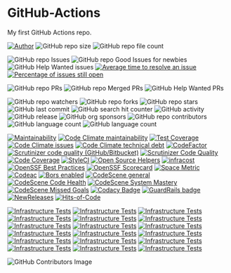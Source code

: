 # GitHub-Actions
My first GitHub Actions repo.

[![Author](https://img.shields.io/badge/author-MichaelHinrichs-blue.svg?style=flat&logo=github&logoColor=whitesmoke&label=Author)](https://github.com/MichaelHinrichs)
![GitHub repo size](https://img.shields.io/github/repo-size/MichaelHinrichs/GitHub-Actions?style=flat&logo=github&logoColor=whitesmoke&label=Repo%20Size)
![GitHub repo file count](https://img.shields.io/github/directory-file-count/MichaelHinrichs/GitHub-Actions)

![GitHub repo Issues](https://img.shields.io/github/issues/MichaelHinrichs/GitHub-Actions?style=flat&logo=github&logoColor=whitesmoke&label=Issues)
![GitHub repo Good Issues for newbies](https://img.shields.io/github/issues/MichaelHinrichs/GitHub-Actions/good%20first%20issue?style=flat&logo=github&logoColor=whitesmoke&label=Good%20First%20issues)
![GitHub Help Wanted issues](https://img.shields.io/github/issues/MichaelHinrichs/GitHub-Actions/help%20wanted?style=flat&logo=github&logoColor=whitesmoke&label=%22Help%20Wanted%22%20issues)
[![Average time to resolve an issue](http://isitmaintained.com/badge/resolution/MichaelHinrichs/GitHub-Actions.svg)](https://isitmaintained.com/project/MichaelHinrichs/GitHub-Actions)
[![Percentage of issues still open](http://isitmaintained.com/badge/open/MichaelHinrichs/GitHub-Actions.svg)](https://isitmaintained.com/project/MichaelHinrichs/GitHub-Actions)

![GitHub repo PRs](https://img.shields.io/github/issues-pr/MichaelHinrichs/GitHub-Actions?style=flat&logo=github&logoColor=whitesmoke&label=PRs)
![GitHub repo Merged PRs](https://img.shields.io/github/issues-search/MichaelHinrichs/GitHub-Actions?style=flat&logo=github&logoColor=whitesmoke&label=Merged%20PRs&query=is%3Amerged)
![GitHub Help Wanted PRs](https://img.shields.io/github/issues-pr/MichaelHinrichs/GitHub-Actions/help%20wanted?style=flat&logo=github&logoColor=whitesmoke&label=%22Help%20Wanted%22%20PRs)

![GitHub repo watchers](https://img.shields.io/github/watchers/MichaelHinrichs/GitHub-Actions?style=flat&logo=github&logoColor=whitesmoke&label=Watchers)
![GitHub repo forks](https://img.shields.io/github/forks/MichaelHinrichs/GitHub-Actions?logo=github&logoColor=whitesmoke&label=Forks)
![GitHub repo stars](https://img.shields.io/github/stars/MichaelHinrichs/GitHub-Actions?style=flat&logo=github&logoColor=whitesmoke&label=Stars)
![GitHub last commit](https://img.shields.io/github/last-commit/MichaelHinrichs/GitHub-Actions)
![GitHub search hit counter](https://img.shields.io/github/search/MichaelHinrichs/GitHub-Actions/GitHub%20Actions)
![GitHub activity](https://img.shields.io/github/commit-activity/m/MichaelHinrichs/GitHub-Actions)
![GitHub release](https://img.shields.io/github/v/release/MichaelHinrichs/GitHub-Actions)
![GitHub org sponsors](https://img.shields.io/github/sponsors/MichaelHinrichs?style=flat&logo=github&logoColor=whitesmoke&label=Sponsors&color=bf3989)
![GitHub repo contributors](https://img.shields.io/github/contributors-anon/MichaelHinrichs/GitHub-Actions?style=flat&logo=github&logoColor=whitesmoke&label=Contributors)
![GitHub language count](https://img.shields.io/github/languages/count/MichaelHinrichs/GitHub-Actions)
![GitHub language count](https://img.shields.io/github/languages/top/MichaelHinrichs/GitHub-Actions)

[![Maintainability](https://api.codeclimate.com/v1/badges/f5a7e0d2c780c9985ada/maintainability)](https://codeclimate.com/github/MichaelHinrichs/GitHub-Actions/maintainability)
[![Code Climate maintainability](https://img.shields.io/codeclimate/maintainability-percentage/MichaelHinrichs/GitHub-Actions?logo=codeClimate&label=maintainability%20percentage)](https://codeclimate.com/github/MichaelHinrichs/GitHub-Actions/maintainability)
[![Test Coverage](https://api.codeclimate.com/v1/badges/f5a7e0d2c780c9985ada/test_coverage)](https://codeclimate.com/github/MichaelHinrichs/GitHub-Actions/test_coverage)
[![Code Climate issues](https://img.shields.io/codeclimate/issues/MichaelHinrichs/GitHub-Actions?logo=codeClimate&label=issues)](https://codeclimate.com/github/MichaelHinrichs/GitHub-Actions/issues?status%5B%5D=)
[![Code Climate technical debt](https://img.shields.io/codeclimate/tech-debt/MichaelHinrichs/GitHub-Actions?logo=codeClimate&label=technical%20debt)](https://codeclimate.com/github/MichaelHinrichs/GitHub-Actions)
[![CodeFactor](https://www.codefactor.io/repository/github/michaelhinrichs/github-actions/badge)](https://www.codefactor.io/repository/github/michaelhinrichs/github-actions)
[![Scrutinizer code quality (GitHub/Bitbucket)](https://img.shields.io/scrutinizer/quality/g/MichaelHinrichs/GitHub-Actions/main?logo=scrutinizer&logoColor=white)](https://scrutinizer-ci.com/g/MichaelHinrichs/GitHub-Actions/)
[![Scrutinizer Code Quality](https://scrutinizer-ci.com/g/MichaelHinrichs/GitHub-Actions/badges/quality-score.png?b=scrutinizer-ci)](https://scrutinizer-ci.com/g/MichaelHinrichs/GitHub-Actions/?branch=scrutinizer-ci)
[![Code Coverage](https://scrutinizer-ci.com/g/MichaelHinrichs/GitHub-Actions/badges/coverage.png?b=scrutinizer-ci)](https://scrutinizer-ci.com/g/MichaelHinrichs/GitHub-Actions/?branch=scrutinizer-ci)
[![StyleCI](https://github.styleci.io/repos/711001396/shield?style=flat)](https://github.styleci.io/repos/711001396?branch=main)
[![Open Source Helpers](https://www.codetriage.com/michaelhinrichs/github-actions/badges/users.svg)](https://www.codetriage.com/michaelhinrichs/github-actions)
[![infracost](https://img.shields.io/endpoint?url=https://dashboard.api.infracost.io/shields/json/1e57e27f-ffc4-4ed5-b312-8a8b12eeb27c/repos/c8a64742-346e-499e-bc15-227a4531381f/branch/098298e6-541d-490d-b373-e71fcc69777e)](https://dashboard.infracost.io/org/mchinrichs/repos/c8a64742-346e-499e-bc15-227a4531381f?tab=settings)
[![OpenSSF Best Practices](https://www.bestpractices.dev/projects/8090/badge)](https://www.bestpractices.dev/projects/8090)
[![OpenSSF Scorecard](https://api.securityscorecards.dev/projects/github.com/MichaelHinrichs/GitHub-Actions/badge)](https://securityscorecards.dev/viewer/?uri=github.com/MichaelHinrichs/GitHub-Actions)
[![Space Metric](https://michaelhinrichs.testspace.com/spaces/249200/badge?token=5cd031e1e3a7bde29ec2ed5e97d03fa0211af6dd)](https://michaelhinrichs.testspace.com/spaces/249200?utm_campaign=metric&utm_medium=referral&utm_source=badge "Test Cases")
[![Codeac](https://static.codeac.io/badges/2-711001396.svg "Codeac")](https://app.codeac.io/github/MichaelHinrichs/GitHub-Actions)
[![Bors enabled](https://bors.tech/images/badge_small.svg)](https://ms-bors.herokuapp.com/repositories/77)
[![CodeScene general](https://codescene.io/images/analyzed-by-codescene-badge.svg)](https://codescene.io/projects/46884)
[![CodeScene Code Health](https://codescene.io/projects/46884/status-badges/code-health)](https://codescene.io/projects/46884)
[![CodeScene System Mastery](https://codescene.io/projects/46884/status-badges/system-mastery)](https://codescene.io/projects/46884)
[![CodeScene Missed Goals](https://codescene.io/projects/46884/status-badges/missed-goals)](https://codescene.io/projects/46884)
[![Codacy Badge](https://app.codacy.com/project/badge/Grade/39a8e7138b3e4d03b17e1db5201c9633)](https://app.codacy.com/gh/MichaelHinrichs/GitHub-Actions/dashboard?utm_source=gh&utm_medium=referral&utm_content=&utm_campaign=Badge_grade)
[![GuardRails badge](https://api.guardrails.io/v2/badges/213325?token=ac7d729a63458d8165b16756efae5e9e230c37fda89f0e69754e0689e5b7b43d)](https://dashboard.guardrails.io/gh/MichaelHinrichs/repos/213325)
[![NewReleases](https://newreleases.io/badge.svg)](https://newreleases.io/github/MichaelHinrichs/GitHub-Actions)
[![Hits-of-Code](https://hitsofcode.com/github/MichaelHinrichs/GitHub-Actions?branch=master)](https://hitsofcode.com/github/MichaelHinrichs/GitHub-Actions/view?branch=master)

[![Infrastructure Tests](https://www.bridgecrew.cloud/badges/github/michaelhinrichs/github-actions/general)](https://www.bridgecrew.cloud/link/badge?vcs=github&fullRepo=MichaelHinrichs%2FGitHub-Actions&benchmark=INFRASTRUCTURE+SECURITY)
[![Infrastructure Tests](https://www.bridgecrew.cloud/badges/github/michaelhinrichs/github-actions/cis_aws)](https://www.bridgecrew.cloud/link/badge?vcs=github&fullRepo=MichaelHinrichs%2FGitHub-Actions&benchmark=CIS+AWS+V1.2)
[![Infrastructure Tests](https://www.bridgecrew.cloud/badges/github/michaelhinrichs/github-actions/cis_aws_13)](https://www.bridgecrew.cloud/link/badge?vcs=github&fullRepo=MichaelHinrichs%2FGitHub-Actions&benchmark=CIS+AWS+V1.3)
[![Infrastructure Tests](https://www.bridgecrew.cloud/badges/github/michaelhinrichs/github-actions/cis_azure)](https://www.bridgecrew.cloud/link/badge?vcs=github&fullRepo=MichaelHinrichs%2FGitHub-Actions&benchmark=CIS+AZURE+V1.1)
[![Infrastructure Tests](https://www.bridgecrew.cloud/badges/github/michaelhinrichs/github-actions/cis_azure_13)](https://www.bridgecrew.cloud/link/badge?vcs=github&fullRepo=MichaelHinrichs%2FGitHub-Actions&benchmark=CIS+AZURE+V1.3)
[![Infrastructure Tests](https://www.bridgecrew.cloud/badges/github/michaelhinrichs/github-actions/cis_docker_12)](https://www.bridgecrew.cloud/link/badge?vcs=github&fullRepo=MichaelHinrichs%2FGitHub-Actions&benchmark=CIS+DOCKER+V1.2)
[![Infrastructure Tests](https://www.bridgecrew.cloud/badges/github/michaelhinrichs/github-actions/cis_eks_11)](https://www.bridgecrew.cloud/link/badge?vcs=github&fullRepo=MichaelHinrichs%2FGitHub-Actions&benchmark=CIS+EKS+V1.1)
[![Infrastructure Tests](https://www.bridgecrew.cloud/badges/github/michaelhinrichs/github-actions/cis_gcp)](https://www.bridgecrew.cloud/link/badge?vcs=github&fullRepo=MichaelHinrichs%2FGitHub-Actions&benchmark=CIS+GCP+V1.1)
[![Infrastructure Tests](https://www.bridgecrew.cloud/badges/github/michaelhinrichs/github-actions/cis_gke_11)](https://www.bridgecrew.cloud/link/badge?vcs=github&fullRepo=MichaelHinrichs%2FGitHub-Actions&benchmark=CIS+GKE+V1.1)
[![Infrastructure Tests](https://www.bridgecrew.cloud/badges/github/michaelhinrichs/github-actions/cis_kubernetes)](https://www.bridgecrew.cloud/link/badge?vcs=github&fullRepo=MichaelHinrichs%2FGitHub-Actions&benchmark=CIS+KUBERNETES+V1.5)
[![Infrastructure Tests](https://www.bridgecrew.cloud/badges/github/michaelhinrichs/github-actions/cis_kubernetes_16)](https://www.bridgecrew.cloud/link/badge?vcs=github&fullRepo=MichaelHinrichs%2FGitHub-Actions&benchmark=CIS+KUBERNETES+V1.6)
[![Infrastructure Tests](https://www.bridgecrew.cloud/badges/github/michaelhinrichs/github-actions/fedramp_moderate)](https://www.bridgecrew.cloud/link/badge?vcs=github&fullRepo=MichaelHinrichs%2FGitHub-Actions&benchmark=FEDRAMP+%28MODERATE%29)
[![Infrastructure Tests](https://www.bridgecrew.cloud/badges/github/michaelhinrichs/github-actions/hipaa)](https://www.bridgecrew.cloud/link/badge?vcs=github&fullRepo=MichaelHinrichs%2FGitHub-Actions&benchmark=HIPAA)
[![Infrastructure Tests](https://www.bridgecrew.cloud/badges/github/michaelhinrichs/github-actions/iso)](https://www.bridgecrew.cloud/link/badge?vcs=github&fullRepo=MichaelHinrichs%2FGitHub-Actions&benchmark=ISO27001)
[![Infrastructure Tests](https://www.bridgecrew.cloud/badges/github/michaelhinrichs/github-actions/nist)](https://www.bridgecrew.cloud/link/badge?vcs=github&fullRepo=MichaelHinrichs%2FGitHub-Actions&benchmark=NIST-800-53)
[![Infrastructure Tests](https://www.bridgecrew.cloud/badges/github/michaelhinrichs/github-actions/pci)](https://www.bridgecrew.cloud/link/badge?vcs=github&fullRepo=MichaelHinrichs%2FGitHub-Actions&benchmark=PCI-DSS+V3.2)
[![Infrastructure Tests](https://www.bridgecrew.cloud/badges/github/michaelhinrichs/github-actions/pci_dss_v321)](https://www.bridgecrew.cloud/link/badge?vcs=github&fullRepo=MichaelHinrichs%2FGitHub-Actions&benchmark=PCI-DSS+V3.2.1)
[![Infrastructure Tests](https://www.bridgecrew.cloud/badges/github/michaelhinrichs/github-actions/soc2)](https://www.bridgecrew.cloud/link/badge?vcs=github&fullRepo=MichaelHinrichs%2FGitHub-Actions&benchmark=SOC2)

![GitHub Contributors Image](https://contrib.rocks/image?repo=MichaelHinrichs/GitHub-Actions)
